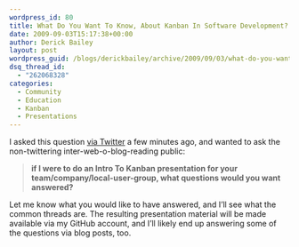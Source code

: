 ```yaml
---
wordpress_id: 80
title: What Do You Want To Know, About Kanban In Software Development?
date: 2009-09-03T15:17:38+00:00
author: Derick Bailey
layout: post
wordpress_guid: /blogs/derickbailey/archive/2009/09/03/what-do-you-want-to-know-about-kanban-in-software-development.aspx
dsq_thread_id:
  - "262068328"
categories:
  - Community
  - Education
  - Kanban
  - Presentations
---
```

I asked this question [via Twitter](http://twitter.com/derickbailey/statuses/3734878894) a few minutes ago, and wanted to ask the non-twittering inter-web-o-blog-reading public:

> **if I were to do an Intro To Kanban presentation for your team/company/local-user-group, what questions would you want answered?**

Let me know what you would like to have answered, and I’ll see what the common threads are. The resulting presentation material will be made available via my GitHub account, and I’ll likely end up answering some of the questions via blog posts, too.